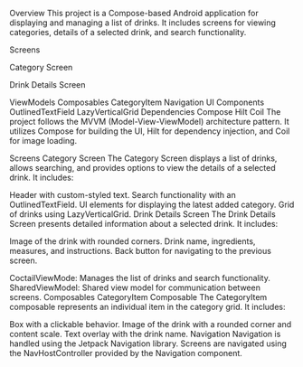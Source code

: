 

Overview
This project is a Compose-based Android application for displaying and managing a list of drinks. It includes screens for viewing categories, details of a selected drink, and search functionality.

Screens

Category Screen

Drink Details Screen

ViewModels
Composables
CategoryItem
Navigation
UI Components
OutlinedTextField
LazyVerticalGrid
Dependencies
Compose
Hilt
Coil
The project follows the MVVM (Model-View-ViewModel) architecture pattern. It utilizes Compose for building the UI, Hilt for dependency injection, and Coil for image loading.

Screens
Category Screen
The Category Screen displays a list of drinks, allows searching, and provides options to view the details of a selected drink. It includes:

Header with custom-styled text.
Search functionality with an OutlinedTextField.
UI elements for displaying the latest added category.
Grid of drinks using LazyVerticalGrid.
Drink Details Screen
The Drink Details Screen presents detailed information about a selected drink. It includes:

Image of the drink with rounded corners.
Drink name, ingredients, measures, and instructions.
Back button for navigating to the previous screen.

CoctailViewMode: Manages the list of drinks and search functionality.
SharedViewModel: Shared view model for communication between screens.
Composables
CategoryItem Composable
The CategoryItem composable represents an individual item in the category grid. It includes:

Box with a clickable behavior.
Image of the drink with a rounded corner and content scale.
Text overlay with the drink name.
Navigation
Navigation is handled using the Jetpack Navigation library. Screens are navigated using the NavHostController provided by the Navigation component.




